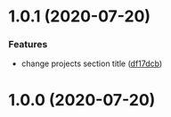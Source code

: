 <a name="1.0.1"></a>
# 1.0.1 (2020-07-20)

### Features
* change projects section title ([df17dcb](https://github.com/tkirshboim/jsonresume-theme-ravgift/commit/df17dcb))

<a name="1.0.0"></a>
# 1.0.0 (2020-07-20)